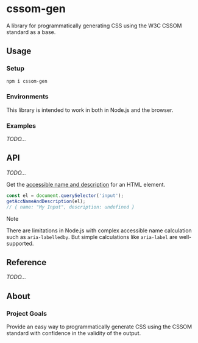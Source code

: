 # cssom-gen

A library for programmatically generating CSS using the W3C CSSOM standard as a base.

## Usage

### Setup

```sh
npm i cssom-gen
```

### Environments

This library is intended to work in both in Node.js and the browser.

### Examples

_TODO..._

## API

_TODO..._

Get the [accessible name and description](https://www.w3.org/TR/html-aam-1.0/#accessible-name-and-description-computation) for an HTML element.

```ts
const el = document.querySelector('input');
getAccNameAndDescription(el);
// { name: "My Input", description: undefined }
```

> [!NOTE]
> There are limitations in Node.js with complex accessible name calculation such as `aria-labelledby`. But simple calculations like `aria-label` are well-supported.

## Reference

_TODO..._

## About

### Project Goals

Provide an easy way to programmatically generate CSS using the CSSOM standard with confidence in the validity of the output.
